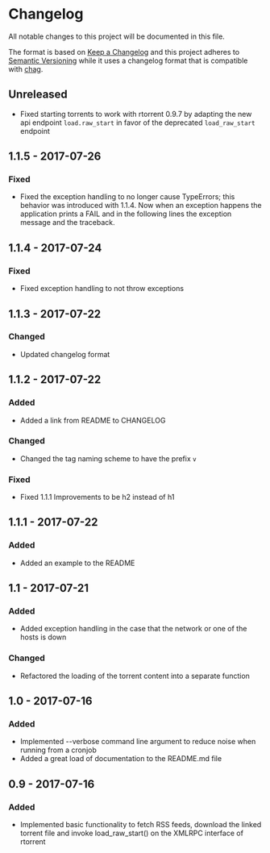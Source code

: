 # Changelog

All notable changes to this project will be documented in this file.

The format is based on [Keep a Changelog](http://keepachangelog.com/en/1.0.0/) and this project adheres to [Semantic Versioning](http://semver.org/spec/v2.0.0.html) while it uses a changelog format that is compatible with [chag](https://github.com/mtdowling/chag).

## Unreleased

* Fixed starting torrents to work with rtorrent 0.9.7 by adapting the new api endpoint `load.raw_start` in favor of the deprecated `load_raw_start` endpoint

## 1.1.5 - 2017-07-26

### Fixed

* Fixed the exception handling to no longer cause TypeErrors; this behavior was introduced with 1.1.4.
  Now when an exception happens the application prints a FAIL and in the following lines the exception
  message and the traceback.

## 1.1.4 - 2017-07-24

### Fixed

* Fixed exception handling to not throw exceptions

## 1.1.3 - 2017-07-22

### Changed

* Updated changelog format

## 1.1.2 - 2017-07-22

### Added

* Added a link from README to CHANGELOG

### Changed

* Changed the tag naming scheme to have the prefix `v`

### Fixed

* Fixed 1.1.1 Improvements to be h2 instead of h1

## 1.1.1 - 2017-07-22

### Added

* Added an example to the README

## 1.1 - 2017-07-21

### Added

* Added exception handling in the case that the network or one of the hosts is down

### Changed

* Refactored the loading of the torrent content into a separate function

## 1.0 - 2017-07-16

### Added

* Implemented --verbose command line argument to reduce noise when running from a cronjob
* Added a great load of documentation to the README.md file

## 0.9 - 2017-07-16

### Added

* Implemented basic functionality to fetch RSS feeds, download the linked torrent file and invoke load_raw_start() on the XMLRPC interface of rtorrent


